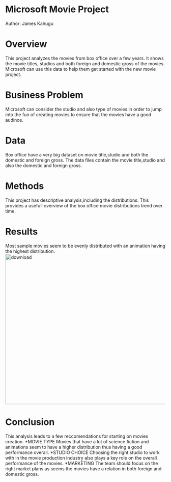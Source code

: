 # Microsoft Movie Project
 Author: James Kahugu

# Overview
This project analyzes the movies from box office over a few years. It shows the movie titles, studios and both foreign and domestic gross of the movies. Microsoft can use this data to help them get started with the new movie project.

# Business Problem
Microsoft can consider the studio and also type of movies in order to jump into the fun of creating movies to ensure that the movies have a good audince.

# Data
Box office have a very big dataset on movie title,studio and both the domestic and foreign gross. The data files contain the movie title,studio and also the domestic and foreign gross.

# Methods
This project has descriptive analysis,including the distributions. This provides a usefull overview of the box office movie distributions trend over time.

# Results
Most sample movies seem to be evenly distributed with an animation having the highest distribution.
<img width="807" height="472" alt="download" src="https://github.com/user-attachments/assets/8e572250-885f-4a0e-8555-60bfbd799be0" />

# Conclusion
This analysis leads to a few reccomendations for starting on movies creation.
*MOVIE TYPE
 Movies that have a lot of science fiction and animations seem to have a higher distribution thus having a good performance overall.
*STUDIO CHOICE
 Choosing the right studio to work with in the movie production industry also plays a key role on the overall performance of the movies.
*MARKETING
 The team should focus on the right market plans as seems the movies have a relation in both foreign and domestic gross.
 





